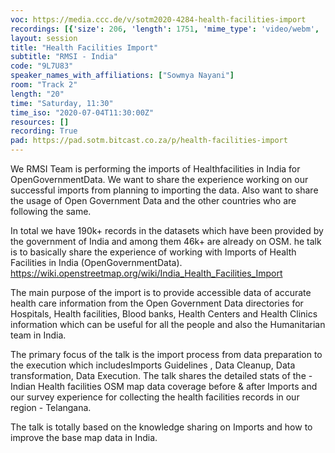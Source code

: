```yaml
---
voc: https://media.ccc.de/v/sotm2020-4284-health-facilities-import
recordings: [{'size': 206, 'length': 1751, 'mime_type': 'video/webm', 'language': 'eng', 'filename': 'sotm2020-4284-eng-Health_Facilities_Import_webm-hd.webm', 'state': 'new', 'folder': 'webm-hd', 'high_quality': True, 'width': 1920, 'height': 1080, 'updated_at': '2020-07-11T00:55:48.837+02:00', 'recording_url': 'https://cdn.media.ccc.de/events/sotm/2020/webm-hd/sotm2020-4284-eng-Health_Facilities_Import_webm-hd.webm', 'url': 'https://media.ccc.de/public/recordings/47398', 'event_url': 'https://media.ccc.de/public/events/fab401a2-0348-518e-9543-27b677d2c85a', 'conference_url': 'https://media.ccc.de/public/conferences/sotm2020'}, {'size': 26, 'length': 1751, 'mime_type': 'audio/mpeg', 'language': 'eng', 'filename': 'sotm2020-4284-eng-Health_Facilities_Import_mp3.mp3', 'state': 'new', 'folder': 'mp3', 'high_quality': False, 'width': 0, 'height': 0, 'updated_at': '2020-07-11T00:39:11.894+02:00', 'recording_url': 'https://cdn.media.ccc.de/events/sotm/2020/mp3/sotm2020-4284-eng-Health_Facilities_Import_mp3.mp3', 'url': 'https://media.ccc.de/public/recordings/47397', 'event_url': 'https://media.ccc.de/public/events/fab401a2-0348-518e-9543-27b677d2c85a', 'conference_url': 'https://media.ccc.de/public/conferences/sotm2020'}, {'size': 59, 'length': 1751, 'mime_type': 'video/mp4', 'language': 'eng', 'filename': 'sotm2020-4284-eng-Health_Facilities_Import_sd.mp4', 'state': 'new', 'folder': 'h264-sd', 'high_quality': False, 'width': 720, 'height': 576, 'updated_at': '2020-07-11T00:33:24.753+02:00', 'recording_url': 'https://cdn.media.ccc.de/events/sotm/2020/h264-sd/sotm2020-4284-eng-Health_Facilities_Import_sd.mp4', 'url': 'https://media.ccc.de/public/recordings/47395', 'event_url': 'https://media.ccc.de/public/events/fab401a2-0348-518e-9543-27b677d2c85a', 'conference_url': 'https://media.ccc.de/public/conferences/sotm2020'}, {'size': 75, 'length': 1751, 'mime_type': 'video/webm', 'language': 'eng', 'filename': 'sotm2020-4284-eng-Health_Facilities_Import_webm-sd.webm', 'state': 'new', 'folder': 'webm-sd', 'high_quality': False, 'width': 720, 'height': 576, 'updated_at': '2020-07-11T00:31:07.590+02:00', 'recording_url': 'https://cdn.media.ccc.de/events/sotm/2020/webm-sd/sotm2020-4284-eng-Health_Facilities_Import_webm-sd.webm', 'url': 'https://media.ccc.de/public/recordings/47394', 'event_url': 'https://media.ccc.de/public/events/fab401a2-0348-518e-9543-27b677d2c85a', 'conference_url': 'https://media.ccc.de/public/conferences/sotm2020'}, {'size': 174, 'length': 1751, 'mime_type': 'video/mp4', 'language': 'eng', 'filename': 'sotm2020-4284-eng-Health_Facilities_Import_hd.mp4', 'state': 'new', 'folder': 'h264-hd', 'high_quality': True, 'width': 1920, 'height': 1080, 'updated_at': '2020-07-11T00:17:14.550+02:00', 'recording_url': 'https://cdn.media.ccc.de/events/sotm/2020/h264-hd/sotm2020-4284-eng-Health_Facilities_Import_hd.mp4', 'url': 'https://media.ccc.de/public/recordings/47390', 'event_url': 'https://media.ccc.de/public/events/fab401a2-0348-518e-9543-27b677d2c85a', 'conference_url': 'https://media.ccc.de/public/conferences/sotm2020'}]
layout: session
title: "Health Facilities Import"
subtitle: "RMSI - India"
code: "9L7U83"
speaker_names_with_affiliations: ["Sowmya Nayani"]
room: "Track 2"
length: "20"
time: "Saturday, 11:30"
time_iso: "2020-07-04T11:30:00Z"
resources: []
recording: True
pad: https://pad.sotm.bitcast.co.za/p/health-facilities-import
---
```

We RMSI Team  is performing the imports of Healthfacilities in India for OpenGovernmentData. We want to share the experience working on our successful imports from planning to importing the data. Also want to share the usage of Open Government Data and the other countries who are following the same. 

In total we have 190k+ records in the datasets which have been provided by the government of India and among them 46k+ are already on OSM. he talk is to basically share the experience of working with Imports of Health Facilities in India (OpenGovernmentData). https://wiki.openstreetmap.org/wiki/India_Health_Facilities_Import 

The main purpose of the import is to provide accessible data of accurate health care information from the Open Government Data directories for Hospitals, Health facilities, Blood banks, Health Centers and Health Clinics information which can be useful for all the people and also the Humanitarian team in India. 

The primary focus of the talk is the import process from data preparation to the execution which includesImports Guidelines , Data Cleanup, Data transformation, Data Execution. The talk shares the detailed stats of the - Indian Health facilities OSM map data coverage before &amp; after Imports and our survey experience for collecting the health facilities records in our region - Telangana.

The talk is totally based on the knowledge sharing on Imports and how to improve the base map data in India.
